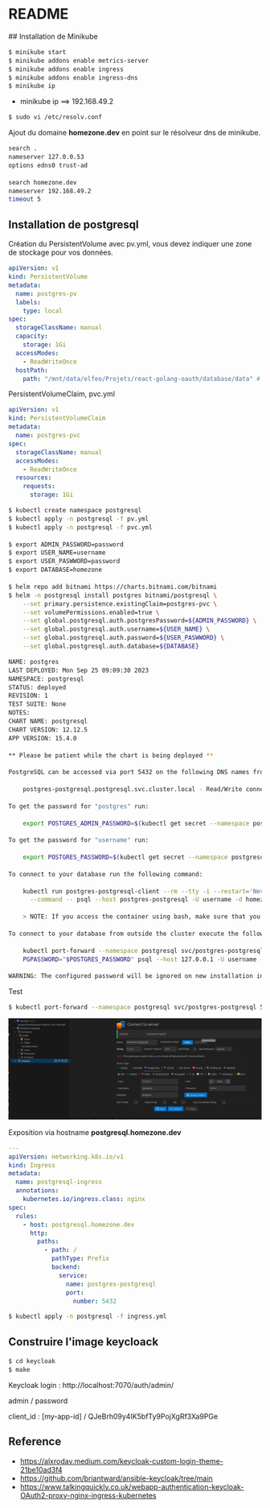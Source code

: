 # README

## Installation de Minikube

```bash
$ minikube start
$ minikube addons enable metrics-server
$ minikube addons enable ingress
$ minikube addons enable ingress-dns
$ minikube ip
```

* minikube ip ==> 192.168.49.2

```bash
$ sudo vi /etc/resolv.conf
```

Ajout du domaine **homezone.dev** en point sur le résolveur dns de minikube.

```bash
search .
nameserver 127.0.0.53
options edns0 trust-ad

search homezone.dev
nameserver 192.168.49.2
timeout 5
```


## Installation de postgresql

Création du PersistentVolume avec pv.yml, vous devez indiquer une zone de stockage pour vos données.

```yaml
apiVersion: v1
kind: PersistentVolume
metadata:
  name: postgres-pv
  labels:
    type: local
spec:
  storageClassName: manual
  capacity:
    storage: 1Gi
  accessModes:
    - ReadWriteOnce
  hostPath:
    path: "/mnt/data/elfeo/Projets/react-golang-oauth/database/data" # TODO: Doit être changer en fonction de votre poste.
```

PersistentVolumeClaim, pvc.yml

```yaml
apiVersion: v1
kind: PersistentVolumeClaim
metadata:
  name: postgres-pvc
spec:
  storageClassName: manual
  accessModes:
    - ReadWriteOnce
  resources:
    requests:
      storage: 1Gi
```

```bash
$ kubectl create namespace postgresql
$ kubectl apply -n postgresql -f pv.yml 
$ kubectl apply -n postgresql -f pvc.yml

$ export ADMIN_PASSWORD=password
$ export USER_NAME=username
$ export USER_PASWWORD=password
$ export DATABASE=homezone

$ helm repo add bitnami https://charts.bitnami.com/bitnami
$ helm -n postgresql install postgres bitnami/postgresql \
    --set primary.persistence.existingClaim=postgres-pvc \
    --set volumePermissions.enabled=true \
    --set global.postgresql.auth.postgresPassword=${ADMIN_PASSWORD} \
    --set global.postgresql.auth.username=${USER_NAME} \
    --set global.postgresql.auth.password=${USER_PASWWORD} \
    --set global.postgresql.auth.database=${DATABASE}
```


```bash
NAME: postgres
LAST DEPLOYED: Mon Sep 25 09:09:30 2023
NAMESPACE: postgresql
STATUS: deployed
REVISION: 1
TEST SUITE: None
NOTES:
CHART NAME: postgresql
CHART VERSION: 12.12.5
APP VERSION: 15.4.0

** Please be patient while the chart is being deployed **

PostgreSQL can be accessed via port 5432 on the following DNS names from within your cluster:

    postgres-postgresql.postgresql.svc.cluster.local - Read/Write connection

To get the password for "postgres" run:

    export POSTGRES_ADMIN_PASSWORD=$(kubectl get secret --namespace postgresql postgres-postgresql -o jsonpath="{.data.postgres-password}" | base64 -d)

To get the password for "username" run:

    export POSTGRES_PASSWORD=$(kubectl get secret --namespace postgresql postgres-postgresql -o jsonpath="{.data.password}" | base64 -d)

To connect to your database run the following command:

    kubectl run postgres-postgresql-client --rm --tty -i --restart='Never' --namespace postgresql --image docker.io/bitnami/postgresql:15.4.0-debian-11-r39 --env="PGPASSWORD=$POSTGRES_PASSWORD" \
      --command -- psql --host postgres-postgresql -U username -d homezone -p 5432

    > NOTE: If you access the container using bash, make sure that you execute "/opt/bitnami/scripts/postgresql/entrypoint.sh /bin/bash" in order to avoid the error "psql: local user with ID 1001} does not exist"

To connect to your database from outside the cluster execute the following commands:

    kubectl port-forward --namespace postgresql svc/postgres-postgresql 5432:5432 &
    PGPASSWORD="$POSTGRES_PASSWORD" psql --host 127.0.0.1 -U username -d homezone -p 5432

WARNING: The configured password will be ignored on new installation in case when previous PostgreSQL release was deleted through the helm command. In that case, old PVC will have an old password, and setting it through helm won't take effect. Deleting persistent volumes (PVs) will solve the issue.
```


Test 

```bash
$ kubectl port-forward --namespace postgresql svc/postgres-postgresql 5432:5432
```


![Test](./assets/postgresql.png)


Exposition via hostname **postgresql.homezone.dev**

```yaml
---
apiVersion: networking.k8s.io/v1
kind: Ingress
metadata:
  name: postgresql-ingress
  annotations:
    kubernetes.io/ingress.class: nginx
spec:
  rules:
    - host: postgresql.homezone.dev
      http:
        paths:
          - path: /
            pathType: Prefix
            backend:  
              service:
                name: postgres-postgresql
                port:  
                  number: 5432
```

```bash
$ kubectl apply -n postgresql -f ingress.yml 
```

## Construire l'image keycloack

```bash
$ cd keycloak
$ make


```

Keycloak login : http://localhost:7070/auth/admin/

admin / password


client_id : [my-app-id]  / QJeBrh09y4IK5bfTy9PojXgRf3Xa9PGe



## Reference

* https://alxrodav.medium.com/keycloak-custom-login-theme-21be10ad3f4
* https://github.com/briantward/ansible-keycloak/tree/main
* https://www.talkingquickly.co.uk/webapp-authentication-keycloak-OAuth2-proxy-nginx-ingress-kubernetes